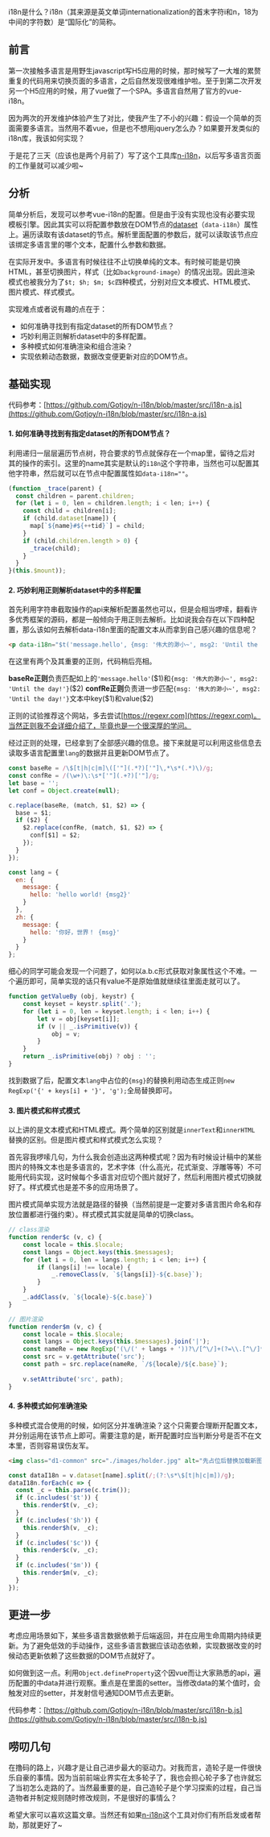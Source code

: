 i18n是什么？i18n（其来源是英文单词internationalization的首末字符i和n，18为中间的字符数）是“国际化”的简称。

## 前言

第一次接触多语言是用野生javascript写H5应用的时候，那时候写了一大堆的累赘重复的代码用来切换页面的多语言，之后自然发现很难维护啦。至于到第二次开发另一个H5应用的时候，用了vue做了一个SPA。多语言自然用了官方的vue-i18n。

因为两次的开发维护体验产生了对比，使我产生了不小的兴趣：假设一个简单的页面需要多语言。当然用不着vue，但是也不想用jquery怎么办？如果要开发类似的i18n库，我该如何实现？

于是花了三天（应该也是两个月前了）写了这个工具库[n-i18n](https://github.com/Gotjoy/n-i18n)，以后写多语言页面的工作量就可以减少啦~

## 分析

简单分析后，发现可以参考vue-i18n的配置。但是由于没有实现也没有必要实现模板引擎。因此其实可以将配置参数放在DOM节点的[dataset](https://developer.mozilla.org/en-US/docs/Web/API/HTMLElement/dataset)（`data-i18n`）属性上。遍历读取有该dataset的节点。解析里面配置的参数后，就可以读取该节点应该绑定多语言里的哪个文本，配置什么参数和数据。

在实际开发中。多语言有时候往往不止切换单纯的文本。有时候可能是切换HTML，甚至切换图片，样式（比如```background-image```）的情况出现。因此渲染模式也被我分为了`$t; $h; $m; $c`四种模式，分别对应文本模式、HTML模式、图片模式、样式模式。

实现难点或者说有趣的点在于：

- 如何准确寻找到有指定dataset的所有DOM节点？
- 巧妙利用正则解析dataset中的多样配置。
- 多种模式如何准确渲染和组合渲染？
- 实现依赖动态数据，数据改变便更新对应的DOM节点。

## 基础实现

代码参考：[https://github.com/Gotjoy/n-i18n/blob/master/src/i18n-a.js](https://github.com/Gotjoy/n-i18n/blob/master/src/i18n-a.js)

#### 1. 如何准确寻找到有指定dataset的所有DOM节点？

利用递归一层层遍历节点树，符合要求的节点就保存在一个map里，留待之后对其的操作的索引。这里的name其实是默认的`i18n`这个字符串，当然也可以配置其他字符串，然后就可以在节点中配置属性如`data-i18n=""`。

```javascript
(function _trace(parent) {
  const children = parent.children;
  for (let i = 0, len = children.length; i < len; i++) {
    const child = children[i];
    if (child.dataset[name]) {
      map[`${name}#${++tid}`] = child;
    }
    if (child.children.length > 0) {
      _trace(child);
    }
  }
}(this.$mount));
```

#### 2. 巧妙利用正则解析dataset中的多样配置

首先利用字符串截取操作的api来解析配置虽然也可以，但是会相当啰嗦，翻看许多优秀框架的源码，都是一般倾向于用正则去解析。比如说我会存在以下四种配置，那么该如何去解析data-i18n里面的配置文本从而拿到自己感兴趣的信息呢？

```html
<p data-i18n="$t('message.hello', {msg: '伟大的渺小~', msg2: 'Until the day!'})"></p>
```

在这里有两个及其重要的正则，代码稍后亮相。

**baseRe正则**负责匹配如上的`'message.hello'`(\$1)和`{msg: '伟大的渺小~', msg2: 'Until the day!'}`(\$2)
**confRe正则**负责进一步匹配`{msg: '伟大的渺小~', msg2: 'Until the day!'}`文本中key(\$1)和value(\$2)

正则的试验推荐这个网站，多去尝试[https://regexr.com](https://regexr.com)。当然正则我不会详细介绍了，毕竟也是一个很深厚的学问。

经过正则的处理，已经拿到了全部感兴趣的信息。接下来就是可以利用这些信息去读取多语言配置里`lang`的数据并且更新DOM节点了。

```javascript
const baseRe = /\$[t|h|c|m]\(['"](.*?)['"]\,*\s*(.*)\)/g;
const confRe = /(\w+)\:\s*['"](.+?)['"]/g;
let base = '';
let conf = Object.create(null);

c.replace(baseRe, (match, $1, $2) => {
  base = $1;
  if ($2) {
    $2.replace(confRe, (match, $1, $2) => {
      conf[$1] = $2;
    });
  }
});
```

```javascript
const lang = {
  en: {
    message: {
      hello: 'hello world! {msg2}'
    }
  },
  zh: {
    message: {
      hello: '你好，世界！ {msg}'
    }
  }
};
```

细心的同学可能会发现一个问题了，如何以a.b.c形式获取对象属性这个不难。一个遍历即可，简单实现的话只有value不是原始值就继续往里面走就可以了。

```javascript
function getValueBy (obj, keystr) {
    const keyset = keystr.split('.');
    for (let i = 0, len = keyset.length; i < len; i++) {
        let v = obj[keyset[i]];
        if (v || _.isPrimitive(v)) {
            obj = v;
        }
    }
    return _.isPrimitive(obj) ? obj : '';
}
```
找到数据了后，配置文本`lang`中占位的`{msg}`的替换利用动态生成正则`new RegExp('{' + keys[i] + '}', 'g');`全局替换即可。

#### 3. 图片模式和样式模式

以上讲的是文本模式和HTML模式。两个简单的区别就是`innerText`和`innerHTML`替换的区别。但是图片模式和样式模式怎么实现？

首先容我啰嗦几句，为什么我会创造出这两种模式呢？因为有时候设计稿中的某些图片的特殊文本也是多语言的，艺术字体（什么高光，花式渐变、浮雕等等）不可能用代码实现，这时候每个多语言对应切个图片就好了，然后利用图片模式切换就好了。样式模式也是差不多的应用场景了。

图片模式简单实现方法就是路径的替换（当然前提是一定要对多语言图片命名和存放位置都进行强约束）。样式模式其实就是简单的切换class。

```javascript
// class渲染
function render$c (v, c) {
    const locale = this.$locale;
    const langs = Object.keys(this.$messages);
    for (let i = 0, len = langs.length; i < len; i++) {
        if (langs[i] !== locale) {
            _.removeClass(v, `${langs[i]}-${c.base}`);
        }
    }
    _.addClass(v, `${locale}-${c.base}`)
}

// 图片渲染
function render$m (v, c) {
    const locale = this.$locale;
    const langs = Object.keys(this.$messages).join('|');
    const nameRe = new RegExp('(\/(' + langs + '))?\/[^\/]+(?=\\.[^\/]*$)', 'g');
    const src = v.getAttribute('src');
    const path = src.replace(nameRe, `/${locale}/${c.base}`);
    
    v.setAttribute('src', path);
}
```

#### 4. 多种模式如何准确渲染

多种模式混合使用的时候，如何区分并准确渲染？这个只需要合理断开配置文本，并分别运用在该节点上即可。需要注意的是，断开配置时应当判断分号是否不在文本里，否则容易误伤友军。

```html
<img class="d1-common" src="./images/holder.jpg" alt="先占位后替换加载新图片" data-i18n="$m('d1'); $c('d1')">
```

```javascript
const dataI18n = v.dataset[name].split(/;(?:\s*\$[t|h|c|m])/g);
dataI18n.forEach(c => {
  const _c = this.parse(c.trim());
  if (c.includes('$t')) {
    this.render$t(v, _c);
  }
  if (c.includes('$h')) {
    this.render$h(v, _c);
  }
  if (c.includes('$c')) {
    this.render$c(v, _c);
  }
  if (c.includes('$m')) {
    this.render$m(v, _c);
  }
});
```

## 更进一步

考虑应用场景如下，某些多语言数据依赖于后端返回，并在应用生命周期内持续更新。为了避免低效的手动操作，这些多语言数据应该动态依赖，实现数据改变的时候动态更新依赖了这些数据的DOM节点就好了。

如何做到这一点。利用`Object.defineProperty`这个因vue而让大家熟悉的api，遍历配置的中data并进行观察。重点是在里面的setter。当修改data的某个值时，会触发对应的setter，并发射信号通知DOM节点去更新。

代码参考：[https://github.com/Gotjoy/n-i18n/blob/master/src/i18n-b.js](https://github.com/Gotjoy/n-i18n/blob/master/src/i18n-b.js)

## 唠叨几句

在撸码的路上，兴趣才是让自己进步最大的驱动力。对我而言，造轮子是一件很快乐自豪的事情。因为当前前端业界实在太多轮子了，我也会担心轮子多了也许就忘了当初怎么走路的了。当然最重要的是，自己造轮子是个学习探索的过程，自己当造物者并制定规则随时修改规则，不是很好的事情么？

希望大家可以喜欢这篇文章。当然还有如果[n-i18n](https://github.com/Gotjoy/n-i18n)这个工具对你们有所启发或者帮助，那就更好了~

